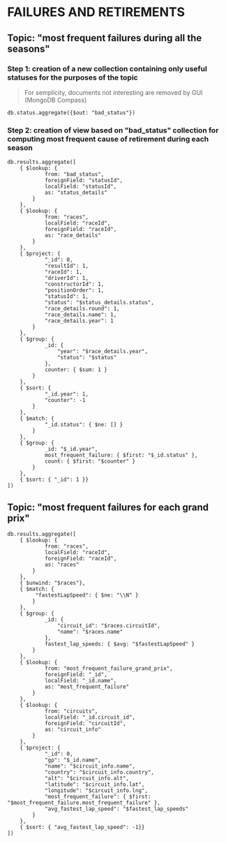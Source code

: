 # FAILURES AND RETIREMENTS 
## Topic: "most frequent failures during all the seasons"
### Step 1: creation of a new collection containing only useful statuses for the purposes of the topic
> For semplicity, documents not interesting are removed by GUI (MongoDB Compass)

    db.status.aggregate({$out: "bad_status"})

### Step 2: creation of view based on "bad_status" collection for computing most frequent cause of retirement during each season
    db.results.aggregate([
        { $lookup: {
                from: "bad_status",
                foreignField: "statusId",
                localField: "statusId",
                as: "status_details"
            }
        },
        { $lookup: {
                from: "races",
                localField: "raceId",
                foreignField: "raceId",
                as: "race_details"
            }
        },
        { $project: {
                "_id": 0,
                "resultId": 1,
                "raceId": 1,
                "driverId": 1,
                "constructorId": 1,
                "positionOrder": 1,
                "statusId": 1,
                "status": "$status_details.status",
                "race_details.round": 1,
                "race_details.name": 1,
                "race_details.year": 1
            }
        },
        { $group: {
                _id: {
                    "year": "$race_details.year",
                    "status": "$status"
                },
                counter: { $sum: 1 }
            }
        },
        { $sort: {
                "_id.year": 1,
                "counter": -1
            }
        },
        { $match: {
                "_id.status": { $ne: [] }
            }
        },
        { $group: {
                _id: "$_id.year",
                most_frequent_failure: { $first: "$_id.status" },
                count: { $first: "$counter" }
            }
        },
        { $sort: { "_id": 1 }}
    ])



## Topic: "most frequent failures for each grand prix"

    db.results.aggregate([
        { $lookup: {
                from: "races",
                localField: "raceId",
                foreignField: "raceId",
                as: "races"
            }
        },
        { $unwind: "$races"},
        { $match: {
             "fastestLapSpeed": { $ne: "\\N" }
            }
        },
        { $group: {
                _id: {
                    "circuit_id": "$races.circuitId",
                    "name": "$races.name"
                },
                fastest_lap_speeds: { $avg: "$fastestLapSpeed" }
            }
        },
        { $lookup: {
                from: "most_frequent_failure_grand_prix",
                foreignField: "_id",
                localField: "_id.name",
                as: "most_frequent_failure"
            }
        },
        { $lookup: {
                from: "circuits",
                localField: "_id.circuit_id",
                foreignField: "circuitId",
                as: "circuit_info"
            }
        },
        { $project: {
                "_id": 0,
                "gp": "$_id.name",
                "name": "$circuit_info.name",
                "country": "$circuit_info.country",
                "alt": "$circuit_info.alt",
                "latitude": "$circuit_info.lat",
                "longitude": "$circuit_info.lng",
                "most_frequent_failure": { $first: "$most_frequent_failure.most_frequent_failure" },
                "avg_fastest_lap_speed": "$fastest_lap_speeds"
            }
        },
        { $sort: { "avg_fastest_lap_speed": -1}}
    ])
